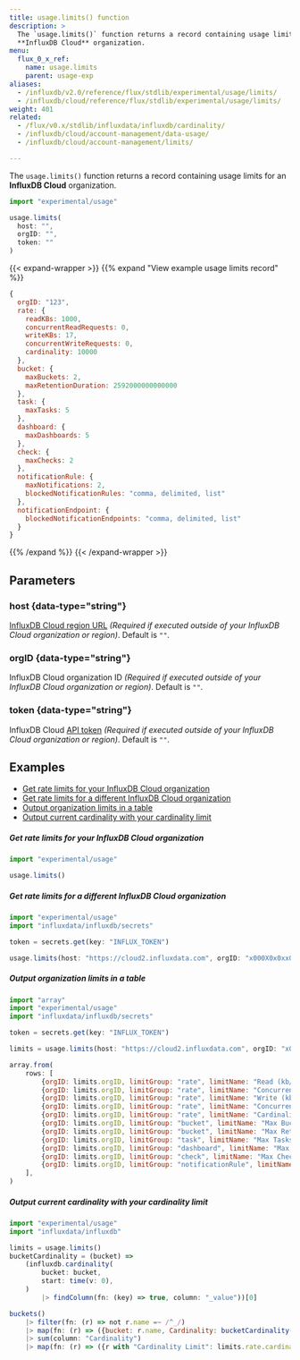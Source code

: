 ```yaml
---
title: usage.limits() function
description: >
  The `usage.limits()` function returns a record containing usage limits for an
  **InfluxDB Cloud** organization.
menu:
  flux_0_x_ref:
    name: usage.limits
    parent: usage-exp
aliases:
  - /influxdb/v2.0/reference/flux/stdlib/experimental/usage/limits/
  - /influxdb/cloud/reference/flux/stdlib/experimental/usage/limits/
weight: 401
related:
  - /flux/v0.x/stdlib/influxdata/influxdb/cardinality/
  - /influxdb/cloud/account-management/data-usage/
  - /influxdb/cloud/account-management/limits/

---
```


The `usage.limits()` function returns a record containing usage limits for an
**InfluxDB Cloud** organization.


```js
import "experimental/usage"

usage.limits(
  host: "",
  orgID: "",
  token: ""
)
```

{{< expand-wrapper >}}
{{% expand "View example usage limits record" %}}
```js
{
  orgID: "123",
  rate: {
    readKBs: 1000,
    concurrentReadRequests: 0,
    writeKBs: 17,
    concurrentWriteRequests: 0,
    cardinality: 10000
  },
  bucket: {
    maxBuckets: 2,
    maxRetentionDuration: 2592000000000000
  },
  task: {
    maxTasks: 5
  },
  dashboard: {
    maxDashboards: 5
  },
  check: {
    maxChecks: 2
  },
  notificationRule: {
    maxNotifications: 2,
    blockedNotificationRules: "comma, delimited, list"
  },
  notificationEndpoint: {
    blockedNotificationEndpoints: "comma, delimited, list"
  }
}
```
{{% /expand %}}
{{< /expand-wrapper >}}

## Parameters

### host {data-type="string"}
[InfluxDB Cloud region URL](/influxdb/cloud/reference/regions/) _(Required if executed outside of your InfluxDB Cloud organization or region)_.
Default is `""`.

### orgID {data-type="string"}
InfluxDB Cloud organization ID _(Required if executed outside of your InfluxDB Cloud organization or region)_.
Default is `""`.

### token {data-type="string"}
InfluxDB Cloud [API token](/influxdb/cloud/security/tokens/) _(Required if executed outside of your InfluxDB Cloud organization or region)_.
Default is `""`.

## Examples

- [Get rate limits for your InfluxDB Cloud organization](#get-rate-limits-for-your-influxdb-cloud-organization)
- [Get rate limits for a different InfluxDB Cloud organization](#get-rate-limits-for-a-different-influxdb-cloud-organization)
- [Output organization limits in a table](#output-organization-limits-in-a-table)
- [Output current cardinality with your cardinality limit](#output-current-cardinality-with-your-cardinality-limit)

##### Get rate limits for your InfluxDB Cloud organization
```js
import "experimental/usage"

usage.limits()
```

##### Get rate limits for a different InfluxDB Cloud organization
```js
import "experimental/usage"
import "influxdata/influxdb/secrets"

token = secrets.get(key: "INFLUX_TOKEN")

usage.limits(host: "https://cloud2.influxdata.com", orgID: "x000X0x0xx0X00x0", token: token)
```

##### Output organization limits in a table
```js
import "array"
import "experimental/usage"
import "influxdata/influxdb/secrets"

token = secrets.get(key: "INFLUX_TOKEN")

limits = usage.limits(host: "https://cloud2.influxdata.com", orgID: "x000X0x0xx0X00x0", token: token)

array.from(
    rows: [
        {orgID: limits.orgID, limitGroup: "rate", limitName: "Read (kb/s)", limit: limits.rate.readKBs},
        {orgID: limits.orgID, limitGroup: "rate", limitName: "Concurrent Read Requests", limit: limits.rate.concurrentReadRequests},
        {orgID: limits.orgID, limitGroup: "rate", limitName: "Write (kb/s)", limit: limits.rate.writeKBs},
        {orgID: limits.orgID, limitGroup: "rate", limitName: "Concurrent Write Requests", limit: limits.rate.concurrentWriteRequests},
        {orgID: limits.orgID, limitGroup: "rate", limitName: "Cardinality", limit: limits.rate.cardinality},
        {orgID: limits.orgID, limitGroup: "bucket", limitName: "Max Buckets", limit: limits.bucket.maxBuckets},
        {orgID: limits.orgID, limitGroup: "bucket", limitName: "Max Retention Period (ns)", limit: limits.bucket.maxRetentionDuration},
        {orgID: limits.orgID, limitGroup: "task", limitName: "Max Tasks", limit: limits.task.maxTasks},
        {orgID: limits.orgID, limitGroup: "dashboard", limitName: "Max Dashboards", limit: limits.dashboard.maxDashboards},
        {orgID: limits.orgID, limitGroup: "check", limitName: "Max Checks", limit: limits.check.maxChecks},
        {orgID: limits.orgID, limitGroup: "notificationRule", limitName: "Max Notification Rules", limit: limits.notificationRule.maxNotifications},
    ],
)
```

##### Output current cardinality with your cardinality limit
```js
import "experimental/usage"
import "influxdata/influxdb"

limits = usage.limits()
bucketCardinality = (bucket) =>
    (influxdb.cardinality(
        bucket: bucket,
        start: time(v: 0),
    )
        |> findColumn(fn: (key) => true, column: "_value"))[0]

buckets()
    |> filter(fn: (r) => not r.name =~ /^_/)
    |> map(fn: (r) => ({bucket: r.name, Cardinality: bucketCardinality(bucket: r.name)}))
    |> sum(column: "Cardinality")
    |> map(fn: (r) => ({r with "Cardinality Limit": limits.rate.cardinality}))
```
